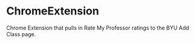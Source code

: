 # ChromeExtension
Chrome Extension that pulls in Rate My Professor ratings to the BYU Add Class page.
